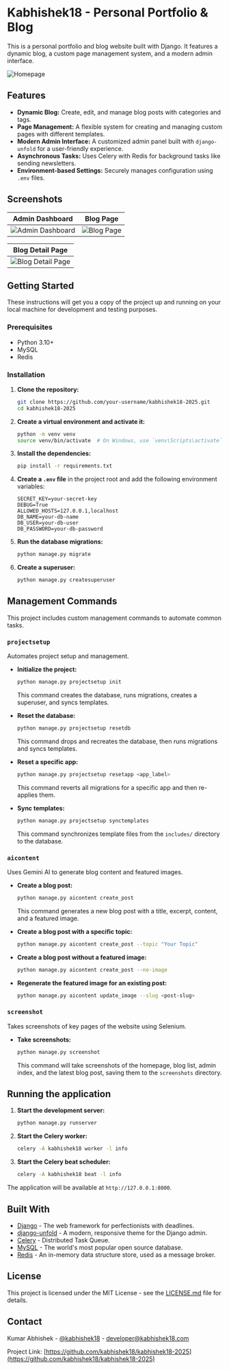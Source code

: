# Kabhishek18 - Personal Portfolio & Blog

This is a personal portfolio and blog website built with Django. It features a dynamic blog, a custom page management system, and a modern admin interface.

![Homepage](screenshots/homepage.png)

## Features

*   **Dynamic Blog:** Create, edit, and manage blog posts with categories and tags.
*   **Page Management:** A flexible system for creating and managing custom pages with different templates.
*   **Modern Admin Interface:** A customized admin panel built with `django-unfold` for a user-friendly experience.
*   **Asynchronous Tasks:** Uses Celery with Redis for background tasks like sending newsletters.
*   **Environment-based Settings:** Securely manages configuration using `.env` files.

## Screenshots

| Admin Dashboard | Blog Page |
|---|---|
| ![Admin Dashboard](screenshots/admin.png) | ![Blog Page](screenshots/blog.png) |


|  Blog Detail Page |
|---|
| ![Blog Detail Page](screenshots/blog_detail.png) |

## Getting Started

These instructions will get you a copy of the project up and running on your local machine for development and testing purposes.

### Prerequisites

*   Python 3.10+
*   MySQL
*   Redis

### Installation

1.  **Clone the repository:**
    ```bash
    git clone https://github.com/your-username/kabhishek18-2025.git
    cd kabhishek18-2025
    ```

2.  **Create a virtual environment and activate it:**
    ```bash
    python -m venv venv
    source venv/bin/activate  # On Windows, use `venv\Scripts\activate`
    ```

3.  **Install the dependencies:**
    ```bash
    pip install -r requirements.txt
    ```

4.  **Create a `.env` file** in the project root and add the following environment variables:
    ```env
    SECRET_KEY=your-secret-key
    DEBUG=True
    ALLOWED_HOSTS=127.0.0.1,localhost
    DB_NAME=your-db-name
    DB_USER=your-db-user
    DB_PASSWORD=your-db-password
    ```

5.  **Run the database migrations:**
    ```bash
    python manage.py migrate
    ```

6.  **Create a superuser:**
    ```bash
    python manage.py createsuperuser
    ```

## Management Commands

This project includes custom management commands to automate common tasks.

### `projectsetup`

Automates project setup and management.

*   **Initialize the project:**
    ```bash
    python manage.py projectsetup init
    ```
    This command creates the database, runs migrations, creates a superuser, and syncs templates.

*   **Reset the database:**
    ```bash
    python manage.py projectsetup resetdb
    ```
    This command drops and recreates the database, then runs migrations and syncs templates.

*   **Reset a specific app:**
    ```bash
    python manage.py projectsetup resetapp <app_label>
    ```
    This command reverts all migrations for a specific app and then re-applies them.

*   **Sync templates:**
    ```bash
    python manage.py projectsetup synctemplates
    ```
    This command synchronizes template files from the `includes/` directory to the database.

### `aicontent`

Uses Gemini AI to generate blog content and featured images.

*   **Create a blog post:**
    ```bash
    python manage.py aicontent create_post
    ```
    This command generates a new blog post with a title, excerpt, content, and a featured image.

*   **Create a blog post with a specific topic:**
    ```bash
    python manage.py aicontent create_post --topic "Your Topic"
    ```

*   **Create a blog post without a featured image:**
    ```bash
    python manage.py aicontent create_post --no-image
    ```

*   **Regenerate the featured image for an existing post:**
    ```bash
    python manage.py aicontent update_image --slug <post-slug>
    ```

### `screenshot`

Takes screenshots of key pages of the website using Selenium.

*   **Take screenshots:**
    ```bash
    python manage.py screenshot
    ```
    This command will take screenshots of the homepage, blog list, admin index, and the latest blog post, saving them to the `screenshots` directory.

## Running the application

1.  **Start the development server:**
    ```bash
    python manage.py runserver
    ```

2.  **Start the Celery worker:**
    ```bash
    celery -A kabhishek18 worker -l info
    ```

3.  **Start the Celery beat scheduler:**
    ```bash
    celery -A kabhishek18 beat -l info
    ```

The application will be available at `http://127.0.0.1:8000`.

## Built With

*   [Django](https://www.djangoproject.com/) - The web framework for perfectionists with deadlines.
*   [django-unfold](https://github.com/unfoldadmin/django-unfold) - A modern, responsive theme for the Django admin.
*   [Celery](https://docs.celeryq.dev/en/stable/) - Distributed Task Queue.
*   [MySQL](https://www.mysql.com/) - The world's most popular open source database.
*   [Redis](https://redis.io/) - An in-memory data structure store, used as a message broker.

## License

This project is licensed under the MIT License - see the [LICENSE.md](LICENSE.md) file for details.

## Contact

Kumar Abhishek - [@kabhishek18](https://kabhishek18.com) - developer@kabhishek18.com

Project Link: [https://github.com/kabhishek18/kabhishek18-2025](https://github.com/kabhishek18/kabhishek18-2025)

